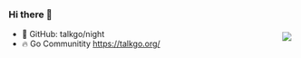 ### Hi there 👋

<img src="https://changkun.de/urlstat?mode=github&repo=talkgo/.github" align="right" style="margin: 5px; margin-bottom: 20px;" />

- 🔭 GitHub: talkgo/night
- 🔥 Go Communitity https://talkgo.org/
